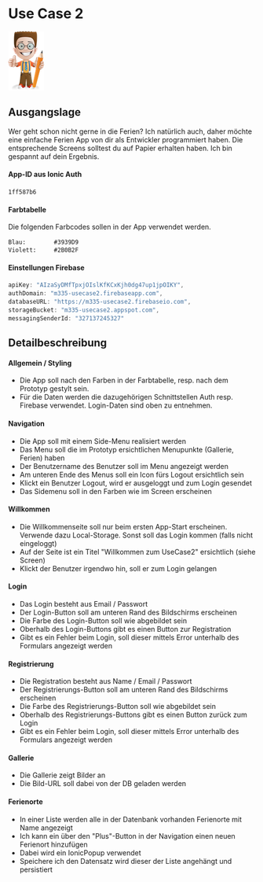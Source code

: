 # Use Case 2
![](/_allgemein/ralph_uebung.png)
## Ausgangslage
Wer geht schon nicht gerne in die Ferien? Ich natürlich auch, daher möchte eine einfache Ferien App von dir als Entwickler programmiert haben. Die entsprechende Screens solltest du auf Papier erhalten haben. Ich bin gespannt auf dein Ergebnis. 

#### App-ID aus Ionic Auth
 
```
1ff587b6

```
#### Farbtabelle 
Die folgenden Farbcodes sollen in der App verwendet werden. 
```
Blau:        #3939D9
Violett:     #2B0B2F

```
#### Einstellungen Firebase 
```js
apiKey: "AIzaSyDMfTpxjOIslKfKCxKjh0dg47up1jpOIKY",
authDomain: "m335-usecase2.firebaseapp.com",
databaseURL: "https://m335-usecase2.firebaseio.com",
storageBucket: "m335-usecase2.appspot.com",
messagingSenderId: "327137245327"
```

## Detailbeschreibung
#### Allgemein / Styling
* Die App soll nach den Farben in der Farbtabelle, resp. nach dem Prototyp gestylt sein.
* Für die Daten werden die dazugehörigen Schnittstellen Auth resp. Firebase verwendet. Login-Daten sind oben zu entnehmen.

#### Navigation
* Die App soll mit einem Side-Menu realisiert werden 
* Das Menu soll die im Prototyp ersichtlichen Menupunkte (Gallerie, Ferien) haben
* Der Benutzername des Benutzer soll im Menu angezeigt werden 
* Am unteren Ende des Menus soll ein Icon fürs Logout ersichtlich sein 
* Klickt ein Benutzer Logout, wird er ausgeloggt und zum Login gesendet 
* Das Sidemenu soll in den Farben wie im Screen erscheinen

#### Willkommen
* Die Willkommenseite soll nur beim ersten App-Start erscheinen. Verwende dazu Local-Storage. Sonst soll das Login kommen (falls nicht eingeloggt) 	
* Auf der Seite ist ein Titel "Willkommen zum UseCase2" ersichtlich (siehe Screen) 
* Klickt der Benutzer irgendwo hin, soll er zum Login gelangen

#### Login
* Das Login besteht aus Email / Passwort
* Der Login-Button soll am unteren Rand des Bildschirms erscheinen 
* Die Farbe des Login-Button soll wie abgebildet sein 
* Oberhalb des Login-Buttons gibt es einen Button zur Registration
* Gibt es ein Fehler beim Login, soll dieser mittels Error unterhalb des Formulars angezeigt werden

#### Registrierung
* Die Registration besteht aus Name / Email / Passwort
* Der Registrierungs-Button soll am unteren Rand des Bildschirms erscheinen 
* Die Farbe des Registrierungs-Button soll wie abgebildet sein 
* Oberhalb des Registrierungs-Buttons gibt es einen Button zurück zum Login
* Gibt es ein Fehler beim Login, soll dieser mittels Error unterhalb des Formulars angezeigt werden

#### Gallerie
* Die Gallerie zeigt Bilder an
* Die Bild-URL soll dabei von der DB geladen werden

#### Ferienorte
* In einer Liste werden alle in der Datenbank vorhanden Ferienorte mit Name angezeigt
* Ich kann ein über den "Plus"-Button in der Navigation einen neuen Ferienort hinzufügen
* Dabei wird ein IonicPopup verwendet
* Speichere ich den Datensatz wird dieser der Liste angehängt und persistiert


























